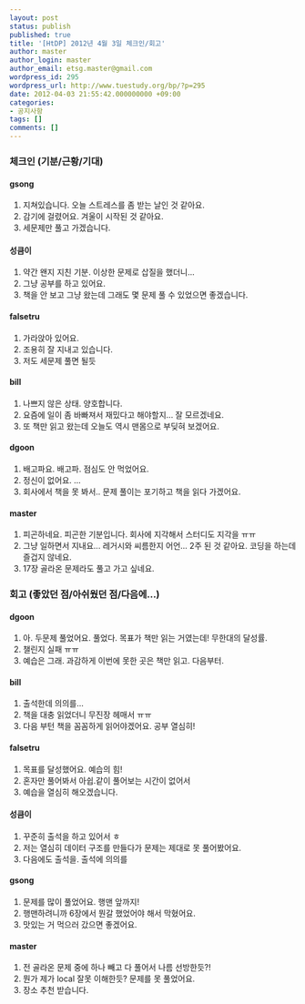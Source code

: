 ```yaml
---
layout: post
status: publish
published: true
title: '[HtDP] 2012년 4월 3일 체크인/회고'
author: master
author_login: master
author_email: etsg.master@gmail.com
wordpress_id: 295
wordpress_url: http://www.tuestudy.org/bp/?p=295
date: 2012-04-03 21:55:42.000000000 +09:00
categories:
- 공지사항
tags: []
comments: []
---
```

<h3>체크인 (기분/근황/기대)</h3>

<h4>gsong</h4>

<ol>
<li>지쳐있습니다. 오늘 스트레스를 좀 받는 날인 것 같아요.</li>
<li>감기에 걸렸어요. 겨울이 시작된 것 같아요.</li>
<li>세문제만 풀고 가겠습니다.</li>
</ol>

<h4>성큼이</h4>

<ol>
<li>약간 왠지 지친 기분. 이상한 문제로 삽질을 했더니...</li>
<li>그냥 공부를 하고 있어요.</li>
<li>책을 안 보고 그냥 왔는데 그래도 몇 문제 풀 수 있었으면 좋겠습니다.</li>
</ol>

<h4>falsetru</h4>

<ol>
<li>가라앉아 있어요.</li>
<li>조용히 잘 지내고 있습니다.</li>
<li>저도 세문제 풀면 될듯</li>
</ol>

<h4>bill</h4>

<ol>
<li>나쁘지 않은 상태. 양호합니다.</li>
<li>요즘에 일이 좀 바빠져서 재밌다고 해야할지... 잘 모르겠네요.</li>
<li>또 책만 읽고 왔는데 오늘도 역시 맨몸으로 부딪혀 보겠어요.</li>
</ol>

<h4>dgoon</h4>

<ol>
<li>배고파요. 배고파. 점심도 안 먹었어요.</li>
<li>정신이 없어요. ...</li>
<li>회사에서 책을 못 봐서.. 문제 풀이는 포기하고 책을 읽다 가겠어요.</li>
</ol>

<h4>master</h4>

<ol>
<li>피곤하네요. 피곤한 기분입니다. 회사에 지각해서 스터디도 지각을 ㅠㅠ</li>
<li>그냥 일하면서 지내요... 레거시와 씨름한지 어언... 2주 된 것 같아요. 코딩을 하는데 즐겁지 않네요.</li>
<li>17장 골라온 문제라도 풀고 가고 싶네요.</li>
</ol>

<h3>회고 (좋았던 점/아쉬웠던 점/다음에...)</h3>

<h4>dgoon</h4>

<ol>
<li>아. 두문제 풀었어요. 풀었다. 목표가 책만 읽는 거였는데! 무한대의 달성률.</li>
<li>챌린지 실패 ㅠㅠ</li>
<li>예습은 그래. 과감하게 이번에 못한 곳은 책만 읽고. 다음부터.</li>
</ol>

<h4>bill</h4>

<ol>
<li>출석한데 의의를...</li>
<li>책을 대충 읽었더니 무진장 헤매서 ㅠㅠ</li>
<li>다음 부턴 책을 꼼꼼하게 읽어야겠어요. 공부 열심히!</li>
</ol>

<h4>falsetru</h4>

<ol>
<li>목표를 달성했어요. 예습의 힘!</li>
<li>혼자만 풀어봐서 아쉽.같이 풀어보는 시간이 없어서</li>
<li>예습을 열심히 해오겠습니다.</li>
</ol>

<h4>성큼이</h4>

<ol>
<li>꾸준히 출석을 하고 있어서 ㅎ </li>
<li>저는 열심히 데이터 구조를 만들다가 문제는 제대로 못 풀어봤어요.</li>
<li>다음에도 출석을. 출석에 의의를</li>
</ol>

<h4>gsong</h4>

<ol>
<li>문제를 많이 풀었어요. 행맨 앞까지!</li>
<li>행맨하려니까 6장에서 뭔갈 했었어야 해서 막혔어요.</li>
<li>맛있는 거 먹으러 갔으면 좋겠어요.</li>
</ol>

<h4>master</h4>

<ol>
<li>전 골라온 문제 중에 하나 빼고 다 풀어서 나름 선방한듯?!</li>
<li>뭔가 제가 local 잘못 이해한듯? 문제를 못 풀었어요.</li>
<li>장소 추천 받습니다.</li>
</ol>
